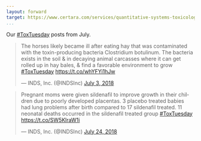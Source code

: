 ```yaml
---
layout: forward
target: https://www.certara.com/services/quantitative-systems-toxicology-safety/
...
```


Our [#ToxTuesday](https://twitter.com/search?q=%23ToxTuesday&src=tyah) posts from July.

<blockquote class="twitter-tweet" data-lang="en"><p lang="en" dir="ltr">The horses likely became ill after eating hay that was contaminated with the toxin-producing bacteria Clostridium botulinum. The bacteria exists in the soil &amp; in decaying animal carcasses where it can get rolled up in hay bales, &amp; find a favorable environment to grow <a href="https://twitter.com/hashtag/ToxTuesday?src=hash&amp;ref_src=twsrc%5Etfw">#ToxTuesday</a> <a href="https://t.co/whYFYi1hJw">https://t.co/whYFYi1hJw</a></p>&mdash; INDS, Inc. (@INDSInc) <a href="https://twitter.com/INDSInc/status/1014122781502517248?ref_src=twsrc%5Etfw">July 3, 2018</a></blockquote>
<script async src="https://platform.twitter.com/widgets.js" charset="utf-8"></script>

<blockquote class="twitter-tweet" data-lang="en"><p lang="en" dir="ltr">Pregnant moms were given sildenafil to improve growth in their children due to poorly developed placentas. 3 placebo treated babies had lung problems after birth compared to 17 sildenafil treated.  11 neonatal deaths occurred in the sildenafil treated group <a href="https://twitter.com/hashtag/ToxTuesday?src=hash&amp;ref_src=twsrc%5Etfw">#ToxTuesday</a> <a href="https://t.co/SW5KlraW1i">https://t.co/SW5KlraW1i</a></p>&mdash; INDS, Inc. (@INDSInc) <a href="https://twitter.com/INDSInc/status/1021804842002599937?ref_src=twsrc%5Etfw">July 24, 2018</a></blockquote>
<script async src="https://platform.twitter.com/widgets.js" charset="utf-8"></script>

